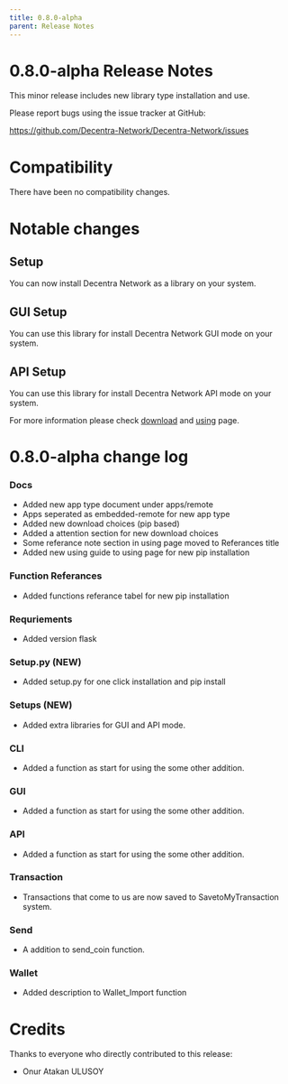 ```yaml
---
title: 0.8.0-alpha
parent: Release Notes
---
```


0.8.0-alpha Release Notes
====================

This minor release includes new library type installation and use.

Please report bugs using the issue tracker at GitHub:

  <https://github.com/Decentra-Network/Decentra-Network/issues>

Compatibility
==============

There have been no compatibility changes.

Notable changes
===============

## Setup
You can now install Decentra Network as a library on your system.

## GUI Setup
You can use this library for install Decentra Network GUI mode on your system.

## API Setup
You can use this library for install Decentra Network API mode on your system.

For more information please check [download](https://decentra-network.github.io/Decentra-Network/getting-started/downloading.html) and [using](https://decentra-network.github.io/Decentra-Network/getting-started/using.html) page.


0.8.0-alpha change log
=================

### Docs
- Added new app type document under apps/remote
- Apps seperated as embedded-remote for new app type
- Added new download choices (pip based)
- Added a attention section for new download choices
- Some referance note section in using page moved to Referances title
- Added new using guide to using page for new pip installation

### Function Referances
- Added functions referance tabel for new pip installation

### Requriements
- Added version flask

### Setup.py (NEW)
- Added setup.py for one click installation and pip install

### Setups (NEW)
- Added extra libraries for GUI and API mode.

### CLI
- Added a function as start for using the some other addition.

### GUI
- Added a function as start for using the some other addition.

### API
- Added a function as start for using the some other addition.

### Transaction
- Transactions that come to us are now saved to SavetoMyTransaction system.

### Send
- A addition to send_coin function.

### Wallet
- Added description to Wallet_Import function

Credits
=======

Thanks to everyone who directly contributed to this release:

- Onur Atakan ULUSOY
